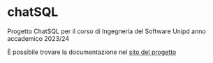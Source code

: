 # chatSQL
Progetto ChatSQL per il corso di Ingegneria del Software Unipd anno accademico 2023/24

È possibile trovare la documentazione nel [sito del progetto](https://jackpot-coding.github.io/chatSQL/)
